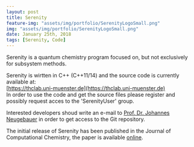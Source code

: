 ```yaml
---
layout: post
title: Serenity
feature-img: "assets/img/portfolio/SerenityLogoSmall.png"
img: "assets/img/portfolio/SerenityLogoSmall.png"
date: January 25th, 2018
tags: [Serenity, Code]
---
```


Serenity is a quantum chemistry program focused on, but not exclusively for subsystem methods.  
  
Serenity is wirtten in C++ (C++11/14) and the source code is currently available at:  
[https://thclab.uni-muenster.de](https://thclab.uni-muenster.de)  
In order to use the code and get the source files please register and possibly request acces to the
'SerenityUser' group.  

Interested developers shoud write an e-mail to 
[Prof. Dr. Johannes Neugebauer](http://www.uni-muenster.de/Chemie.oc/neugebauer/neugebauer.html)
in order to get access to the Git repository.  
  
The initial release of Serenity has been published in the Journal of Computational Chemistry,
the paper is available [online](https://dx.doi.org/10.1002/jcc.25162).
